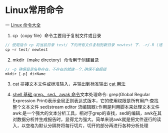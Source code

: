 <!--
 * @Author: TerryMin
 * @Date: 2023-06-05 17:44:39
 * @LastEditors: TerryMin
 * @LastEditTime: 2024-01-27 16:36:53
 * @Description: file not
-->

# Linux常用命令

一 [Linux 命令大全](https://www.runoob.com/linux/linux-command-manual.html)

1. cp（copy file）命令主要用于复制文件或目录

```js
// 使用指令 cp 将当前目录 test/ 下的所有文件复制到新目录 newtest 下. -r/-R (递归：recursion)
cp –r test/ newtest
```

2. mkdir（make directory）命令用于创建目录

```js
// -p 确保目录名称存在，不存在的就建一个.确保不会报错
mkdir [-p] dirName
```

3. cat 拼接文本文件或标准输入，并输出到标准输出 [cat 用法](https://blog.csdn.net/weixin_41830716/article/details/106725464)

4. [shell 基础 grep、sed、awak 命令](https://zhuanlan.zhihu.com/p/110983126)文本处理命令:
   grep(Global Regular Expression Print)表示全局正则表达式版本，它的使用权限是所有用户:查找整个文本文件
   sed(stream editor 流编辑器):作用是利用脚本来处理文本文件
   awk:是一个强大的文本分析工具，相对于grep的查找，sed的编辑，awk在其对数据分析并生成报告时，显得尤为强大。简单来说awk就是把文件逐行的读入，以空格为默认分隔符将每行切片，切开的部分再进行各种分析处理